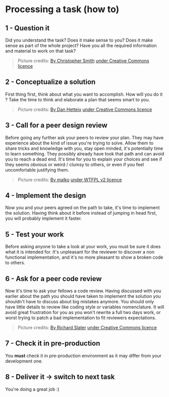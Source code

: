 # Processing a task (how to)
## 1 - **Question** it
Did you understand the task? Does it make sense to you? Does it make sense as part of the whole project? Have you all the required information and material to work on that task?
>Picture credits: [By Christopher Smith](https://thenounproject.com/term/question/346312/) [under Creative Commons licence](https://creativecommons.org/licenses/by/3.0/us/)

## 2 - **Concept**ualize a solution
First thing first, think about what you want to accomplish. How will you do it ? Take the time to think and elaborate a plan that seems smart to you.
>Picture credits: [By Dan Hetteix](https://thenounproject.com/DHETTEIX/uploads/?i=28684) [under Creative Commons licence](https://creativecommons.org/licenses/by/3.0/us/)

## 3 - Call for a peer **design review**
Before going any further ask your peers to review your plan.
They may have experience about the kind of issue you're trying to solve. Allow them to share tricks and knowledge with you, stay open minded, it's potentially time to learn something. They possibly already have took that path and can avoid you to reach a dead end. It's time for you to explain your choices and see if they seems obvious or weird / clumsy to others, or even if you feel uncomfortable justifying them.
>Picture credits: [By malko](https://github.com/malko) [under WTFPL v2 licence](https://fr.wikipedia.org/wiki/WTFPL)

## 4 - **Implement** the design
Now you and your peers agreed on the path to take, it's time to implement the solution. Having think about it before instead of jumping in head first, you will probably implement it faster.

## 5 - **Test** your work
Before asking anyone to take a look at your work, you must be sure it does what it is intended for. It's unpleasant for the reviewer to discover a non functional implementation, and it's no more pleasant to show a broken code to others.

## 6 - Ask for a peer **code review**
Now it's time to ask your fellows a code review. Having discussed with you earlier about the path you should have taken to implement the solution you shouldn't have to discuss about big mistakes anymore. You should only have little details to review like coding style or variables nomenclature. It will avoid great frustration for you as you won't rewrite a full two days work, or worst trying to patch a bad implementation to fit reviewers expectations.
>Picture credits: [By Richard Slater](https://thenounproject.com/search/?q=review&i=104097) [under Creative Commons licence](https://creativecommons.org/licenses/by/3.0/us/)

## 7 - **Check** it in pre-production
You **must** check it in pre-production environment as it may differ from your development one.

## 8 - **Deliver** it → switch to next task
You're doing a great job :)

